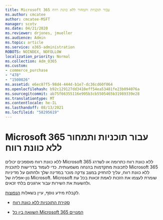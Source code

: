 ```yaml
---
title: Microsoft 365 עבור תוכניות ותמחור ללא כוונת רווח
ms.author: cmcatee
author: cmcatee-MSFT
manager: scotv
ms.date: 04/21/2020
ms.reviewer: drjones, jmueller
ms.audience: Admin
ms.topic: article
ms.service: o365-administration
ROBOTS: NOINDEX, NOFOLLOW
localization_priority: Normal
ms.collection: Adm_O365
ms.custom:
- commerce_purchase
- "478"
- "1500026"
ms.assetid: e6ec87f5-98d4-444d-b1e7-dc36cd60f064
ms.openlocfilehash: b92c129127dd3410eff54ea53481fe23b094076a
ms.sourcegitcommit: ab75f66355116e995b3cb5505465b31989339e28
ms.translationtype: MT
ms.contentlocale: he-IL
ms.lasthandoff: 08/13/2021
ms.locfileid: "58295619"
---
```

# <a name="microsoft-365-for-nonprofit-plans-and-pricing"></a>Microsoft 365 עבור תוכניות ותמחור ללא כוונת רווח

ללא כוונת רווח מוסמכים יכולים Microsoft 365 ללא כוונת רווח כתרומה או לשדרג לתכונות מתקדמות בהנחה משמעותית. כדי לעמוד בדרישות לתוכנית Microsoft 365 ללא כוונת [](https://go.microsoft.com/fwlink/p/?LinkID=330253) רווח, עליך להחזיק במצב צדקה מוכר במדינה שלך ולחתום על מדיניות נון-אפליה של Microsoft. Microsoft שומרת לעצמו את הזכות לאמת זכאות בכל עת ולהשעות את השירות עבור ארגונים בלתי זכאים.
  
לקבלת מידע נוסף, עיין בשאלות [הנפוצות](https://products.office.com/nonprofit/office-365-nonprofit).
  
- [סקירת התוכניות ללא כוונת רווח](https://products.office.com/nonprofit/office-365-nonprofit-plans-and-pricing?tab=1)

- [השוואה בין כל Microsoft 365 המנויים](https://products.office.com/business/compare-more-office-365-for-business-plans)